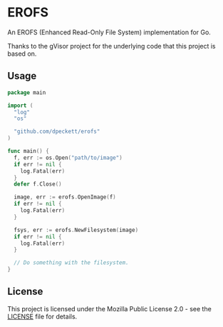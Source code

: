 # EROFS

An EROFS (Enhanced Read-Only File System) implementation for Go.

Thanks to the gVisor project for the underlying code that this project is
based on.

## Usage

```go
package main

import (
  "log"
  "os"

  "github.com/dpeckett/erofs"
)

func main() {
  f, err := os.Open("path/to/image")
  if err != nil {
    log.Fatal(err)
  }
  defer f.Close()

  image, err := erofs.OpenImage(f)
  if err != nil {
    log.Fatal(err)
  }

  fsys, err := erofs.NewFilesystem(image)
  if err != nil {
    log.Fatal(err)
  }

  // Do something with the filesystem.
}
```

## License

This project is licensed under the Mozilla Public License 2.0 - see the 
[LICENSE](LICENSE) file for details.